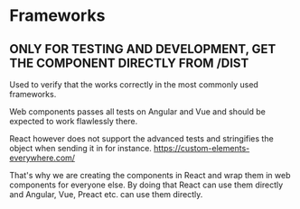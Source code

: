 # Frameworks

## ONLY FOR TESTING AND DEVELOPMENT, GET THE COMPONENT DIRECTLY FROM /DIST

Used to verify that the works correctly in the most commonly used frameworks.

Web components passes all tests on Angular and Vue and should be expected to work flawlessly there.

React however does not support the advanced tests and stringifies the object when sending it in for instance.
https://custom-elements-everywhere.com/

That's why we are creating the components in React and wrap them in web components for everyone else.
By doing that React can use them directly and Angular, Vue, Preact etc. can use them directly.
